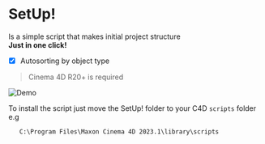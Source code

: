 # SetUp!
Is a simple script that makes initial project structure  
**Just in one click!**    
- [x] Autosorting by object type
> Cinema 4D R20+ is required 

![Demo](https://i.ibb.co/GnGjwxR/WIP-Set-Up2.gif)


To install the script just move the SetUp! folder to your C4D `scripts` folder    
e.g
```
   C:\Program Files\Maxon Cinema 4D 2023.1\library\scripts
```


